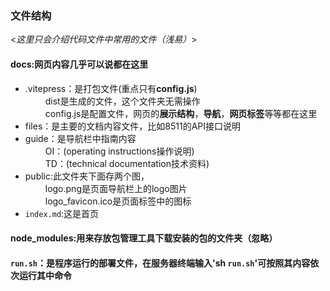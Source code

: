 ### 文件结构
<*这里只会介绍代码文件中常用的文件（浅易）*>  

#### docs:网页内容几乎可以说都在这里   
*   .vitepress：是打包文件(重点只有**config.js**)  
    &emsp;&emsp;    dist是生成的文件，这个文件夹无需操作  
    &emsp;&emsp;    config.js是配置文件，网页的**展示结构**，**导航**，**网页标签**等等都在这里  
*   files：是主要的文档内容文件，比如8511的API接口说明  
*   guide：是导航栏中指南内容  
    &emsp;&emsp;    OI：(operating instructions操作说明)  
    &emsp;&emsp;    TD：(technical documentation技术资料)  
*   public:此文件夹下面存两个图，  
    &emsp;&emsp;    logo.png是页面导航栏上的logo图片  
    &emsp;&emsp;    logo_favicon.ico是页面标签中的图标  
*   `index.md`:这是首页  

#### node_modules:用来存放包管理工具下载安装的包的文件夹（忽略）  


#### `run.sh`：是程序运行的部署文件，在服务器终端输入'sh `run.sh`'可按照其内容依次运行其中命令